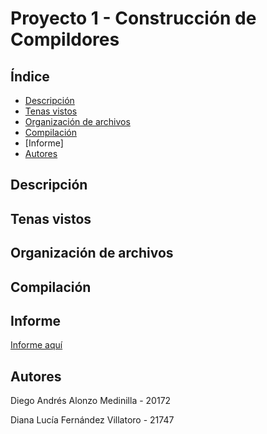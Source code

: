 # Proyecto 1 - Construcción de Compildores
## Índice
- [Descripción]()
- [Tenas vistos]()
- [Organización de archivos]()
- [Compilación]()
- [Informe]
- [Autores]()
  
## Descripción
## Tenas vistos
## Organización de archivos
## Compilación
## Informe
[Informe aquí](https://docs.google.com/document/d/1MUOtgfo_JocxVRv28YzvuBl2Zi3Hz35omnp8Z-3jkU0/edit?usp=sharing)

## Autores
Diego Andrés Alonzo Medinilla - 20172

Diana Lucía Fernández Villatoro - 21747
